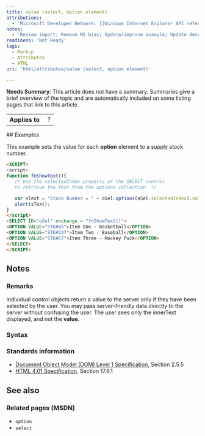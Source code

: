 ```yaml
---
title: value (select, option element)
attributions:
  - 'Microsoft Developer Network: [[Windows Internet Explorer API reference](http://msdn.microsoft.com/en-us/library/ie/hh828809%28v=vs.85%29.aspx) Article]'
notes:
  - 'Review import; Remove MS bias; Update/improve example; Update descriptions; Fix lists & compatibility info'
readiness: 'Not Ready'
tags:
  - Markup
  - Attributes
  - HTML
uri: 'html/attributes/value (select, option element)'

---
```

**Needs Summary**: This article does not have a summary. Summaries give a brief overview of the topic and are automatically included on some listing pages that link to this article.

<table class="wikitable">
<tr>
<th>
Applies to

</th>
<td>
 ?

</td>
</tr>
</table>
## <span>Examples</span>

This example sets the value for each **option** element to a supply stock number.

``` html
<SCRIPT>
<script>
function fnShowText(){
   /* Use the selectedIndex property of the SELECT control
   to retrieve the text from the options collection. */

   var sText = "Stock Number = " + oSel.options(oSel.selectedIndex).value;
   alert(sText);
}
</script>
<SELECT ID="oSel" onchange = "fnShowText()">
<OPTION VALUE="STK#45">Item One - Basketball</OPTION>
<OPTION VALUE="STK#347">Item Two - Baseball</OPTION>
<OPTION VALUE="STK#67">Item Three - Hockey Puck</OPTION>
</SELECT>
</SCRIPT>
```

## <span>Notes</span>

### <span>Remarks</span>

Individual control objects return a value to the server only if they have been selected by the user. You may pass server-friendly data directly to the server without confusing the user. The user sees only the innerText displayed, and not the **value**.

### <span>Syntax</span>

### <span>Standards information</span>

-   [Document Object Model (DOM) Level 1 Specification](http://go.microsoft.com/fwlink/p/?linkid=161725), Section 2.5.5
-   [HTML 4.01 Specification](http://go.microsoft.com/fwlink/p/?linkid=25320), Section 17.6.1

## <span>See also</span>

### <span>Related pages (MSDN)</span>

-   `option`
-   `select`
